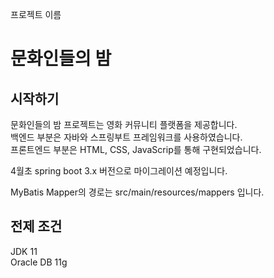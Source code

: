 프로젝트 이름

<h1>문화인들의 밤</h1>

## 시작하기

문화인들의 밤 프로젝트는 영화 커뮤니티 플랫폼을 제공합니다.<br>
백엔드 부분은 자바와 스프링부트 프레임워크를 사용하였습니다.<br>
프론트엔드 부분은 HTML, CSS, JavaScrip를 통해 구현되었습니다.<br>

4월초 spring boot 3.x 버전으로 마이그레이션 예정입니다.

MyBatis Mapper의 경로는 src/main/resources/mappers 입니다.

## 전제 조건

JDK 11<br>
Oracle DB 11g<br>

